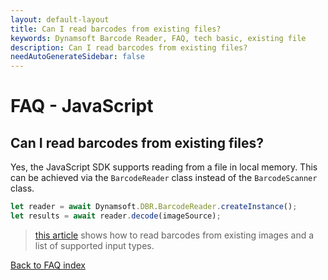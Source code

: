 ```yaml
---
layout: default-layout
title: Can I read barcodes from existing files?
keywords: Dynamsoft Barcode Reader, FAQ, tech basic, existing file
description: Can I read barcodes from existing files?
needAutoGenerateSidebar: false
---
```


# FAQ - JavaScript

## Can I read barcodes from existing files?

Yes, the JavaScript SDK supports reading from a file in local memory. This can be achieved via the `BarcodeReader` class instead of the `BarcodeScanner` class.

```javascript
let reader = await Dynamsoft.DBR.BarcodeReader.createInstance();
let results = await reader.decode(imageSource);
```

> [this article](https://www.dynamsoft.com/barcode-reader/programming/javascript/samples-demos/helloworld-readfile.html) shows how to read barcodes from existing images and a list of supported input types.

[Back to FAQ index](index.md)

